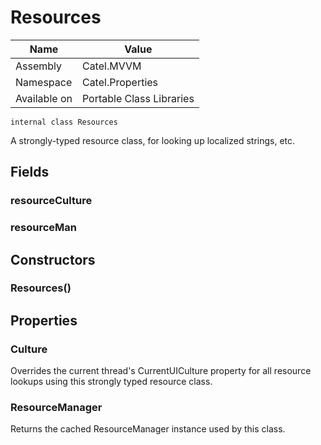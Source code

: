 

# Resources

Name|Value
---|---
Assembly|Catel.MVVM
Namespace|Catel.Properties
Available on|Portable Class Libraries

```
internal class Resources
```

A strongly-typed resource class, for looking up localized strings, etc.



## Fields

### resourceCulture

### resourceMan

## Constructors

### Resources()

## Properties

### Culture

Overrides the current thread's CurrentUICulture property for all
      resource lookups using this strongly typed resource class.



### ResourceManager

Returns the cached ResourceManager instance used by this class.



